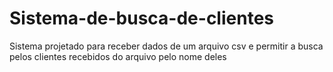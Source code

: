 # Sistema-de-busca-de-clientes
Sistema projetado para receber dados de um arquivo csv e permitir a busca pelos clientes recebidos do arquivo pelo nome deles
